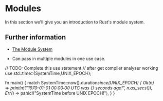 # Modules

In this section we'll give you an introduction to Rust's module system.

## Further information

- [The Module System](https://doc.rust-lang.org/book/ch07-00-managing-growing-projects-with-packages-crates-and-modules.html)

- Can pass in multiple modules in one use case.

// TODO: Complete this use statement // after get compiler analyser working
use std::time::{SystemTime,UNIX_EPOCH};

fn main() {
match SystemTime::now().duration*since(UNIX_EPOCH) {
Ok(n) => println!("1970-01-01 00:00:00 UTC was {} seconds ago!", n.as_secs()),
Err(*) => panic!("SystemTime before UNIX EPOCH!"),
}
}
